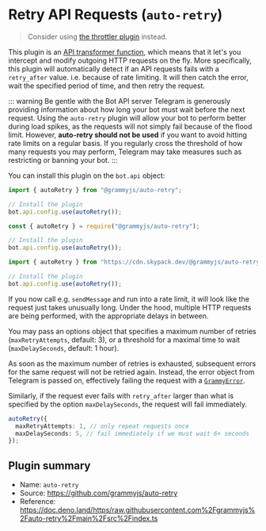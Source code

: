 # Retry API Requests (`auto-retry`)

> Consider using [the throttler plugin](./transformer-throttler.md) instead.

This plugin is an [API transformer function](/advanced/transformers.md), which means that it let's you intercept and modify outgoing HTTP requests on the fly.
More specifically, this plugin will automatically detect if an API requests fails with a `retry_after` value. i.e. because of rate limiting.
It will then catch the error, wait the specified period of time, and then retry the request.

::: warning Be gentle with the Bot API server
Telegram is generously providing information about how long your bot must wait before the next request.
Using the `auto-retry` plugin will allow your bot to perform better during load spikes, as the requests will not simply fail because of the flood limit.
However, **auto-retry should not be used** if you want to avoid hitting rate limits on a regular basis.
If you regularly cross the threshold of how many requests you may perform, Telegram may take measures such as restricting or banning your bot.
:::

You can install this plugin on the `bot.api` object:

<CodeGroup>
  <CodeGroupItem title="TS" active>

```ts
import { autoRetry } from "@grammyjs/auto-retry";

// Install the plugin
bot.api.config.use(autoRetry());
```

</CodeGroupItem>
 <CodeGroupItem title="JS">

```js
const { autoRetry } = require("@grammyjs/auto-retry");

// Install the plugin
bot.api.config.use(autoRetry());
```

</CodeGroupItem>
 <CodeGroupItem title="Deno">

```ts
import { autoRetry } from "https://cdn.skypack.dev/@grammyjs/auto-retry?dts";

// Install the plugin
bot.api.config.use(autoRetry());
```

</CodeGroupItem>
</CodeGroup>

If you now call e.g. `sendMessage` and run into a rate limit, it will look like the request just takes unusually long.
Under the hood, multiple HTTP requests are being performed, with the appropriate delays in between.

You may pass an options object that specifies a maximum number of retries (`maxRetryAttempts`, default: 3), or a threshold for a maximal time to wait (`maxDelaySeconds`, default: 1 hour).

As soon as the maximum number of retries is exhausted, subsequent errors for the same request will not be retried again.
Instead, the error object from Telegram is passed on, effectively failing the request with a [`GrammyError`](/guide/errors.html#the-grammyerror-object).

Similarly, if the request ever fails with `retry_after` larger than what is specified by the option `maxDelaySeconds`, the request will fail immediately.

```ts
autoRetry({
  maxRetryAttempts: 1, // only repeat requests once
  maxDelaySeconds: 5, // fail immediately if we must wait 6+ seconds
});
```

## Plugin summary

- Name: `auto-retry`
- Source: <https://github.com/grammyjs/auto-retry>
- Reference: <https://doc.deno.land/https/raw.githubusercontent.com%2Fgrammyjs%2Fauto-retry%2Fmain%2Fsrc%2Findex.ts>
